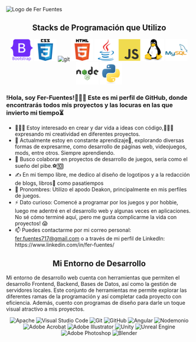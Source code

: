 
<!-- Sección Hero -->
<img style="width: 100%; height: 400px;" src="https://drive.google.com/uc?export=download&id=1BFw44pFMrB5taLK5DBBHM3bf46IDHUMx" alt="Logo de Fer Fuentes">
<h2 align="center"> Stacks de Programación que Utilizo</h2>

<p align="center">
  <img src="https://raw.githubusercontent.com/devicons/devicon/master/icons/bootstrap/bootstrap-plain-wordmark.svg" alt="bootstrap" width="60" height="60"/>
  <img src="https://raw.githubusercontent.com/devicons/devicon/master/icons/css3/css3-original-wordmark.svg" alt="css3" width="60" height="60"/>
  <img src="https://www.vectorlogo.zone/logos/git-scm/git-scm-icon.svg" alt="git" width="60" height="60"/>
  <img src="https://raw.githubusercontent.com/devicons/devicon/master/icons/html5/html5-original-wordmark.svg" alt="html5" width="60" height="60"/>
  <img src="https://raw.githubusercontent.com/devicons/devicon/master/icons/java/java-original.svg" alt="java" width="60" height="60"/>
  <img src="https://raw.githubusercontent.com/devicons/devicon/master/icons/javascript/javascript-original.svg" alt="javascript" width="60" height="60"/>
  <img src="https://raw.githubusercontent.com/devicons/devicon/master/icons/linux/linux-original.svg" alt="linux" width="60" height="60"/>
  <img src="https://raw.githubusercontent.com/devicons/devicon/master/icons/mysql/mysql-original-wordmark.svg" alt="mysql" width="60" height="60"/>
  <img src="https://raw.githubusercontent.com/devicons/devicon/master/icons/nodejs/nodejs-original-wordmark.svg" alt="nodejs" width="60" height="60"/>
  <img src="https://raw.githubusercontent.com/devicons/devicon/master/icons/python/python-original.svg" alt="python" width="60" height="60"/>
</p>

<h3>!Hola, soy Fer-Fuentes!👨🏻‍💻 Este es mi perfil de GitHub, donde encontrarás todos mis proyectos y las locuras en las que invierto mi tiempo⏳</h3>

<ul>
<li>👨🏻‍💻 Estoy interesado en crear y dar vida a ideas con código,🧙‍♂️✨ expresando mi creatividad en diferentes proyectos.</li>
<li>🌱 Actualmente estoy en constante aprendizaje🦝, explorando diversas formas de expresarme, como desarrollo de páginas web, videojuegos, mods, entre otros. Siempre aprendiendo.</li>
<li>💞️ Busco colaborar en proyectos de desarrollo de juegos, sería como el sueño del pibe.⚽🔟</li>
<li>✍️ En mi tiempo libre, me dedico al diseño de logotipos y a la redacción de blogs, libros📄 como pasatiempos</li>
<li>🤖 Pronombres: Utilizo el apodo Deakon, principalmente en mis perfiles de juegos.</li>
<li>⚡ Dato curioso: Comencé a programar por los juegos y por hobbie, luego me adentré en el desarrollo web y algunas veces en aplicaciones. No sé cómo terminé aquí, ¡pero me gusta complicarme la vida con proyectos! 😱</li>
<li>📫 Puedes contactarme por mi correo personal: <a href="mailto:fer.fuentes717@gmail.com">fer.fuentes717@gmail.com</a> o a través de mi perfil de LinkedIn: https://www.linkedin.com/in/fer-fuentes/</li>
</ul>

<h2 align="center">Mi Entorno de Desarrollo</h2>
<p>Mi entorno de desarrollo web cuenta con herramientas que permiten el desarrollo Frontend, Backend, Bases de Datos, así como la gestión de servidores locales. Este conjunto de herramientas me permite explorar las diferentes ramas de la programación y así completar cada proyecto con eficiencia. Además, cuento con programas de diseño para darle un toque visual atractivo a mis proyectos.</p></p>
<p align="center">
  <img src="https://www.vectorlogo.zone/logos/apache/apache-official.svg" alt="Apache" width="100" height="80">
  <img src="https://www.vectorlogo.zone/logos/visualstudio_code/visualstudio_code-ar21.svg" alt="Visual Studio Code" width="100" height="80">
  <img src="https://www.vectorlogo.zone/logos/git-scm/git-scm-ar21.svg" alt="Git" width="100" height="80">
  <img src="https://www.vectorlogo.zone/logos/github/github-ar21.svg" alt="GitHub" width="100" height="80">
  <img src="https://www.vectorlogo.zone/logos/angular/angular-ar21.svg" alt="Angular" width="100" height="80">
  <img src="https://www.vectorlogo.zone/logos/nodemonio/nodemonio-ar21.svg" alt="Nodemonio" width="100" height="80">
  <img src="https://www.vectorlogo.zone/logos/adobe_acrobat/adobe_acrobat-ar21.svg" alt="Adobe Acrobat" width="100" height="80">
  <img src="https://www.vectorlogo.zone/logos/adobe_illustrator/adobe_illustrator-ar21.svg" alt="Adobe Illustrator" width="80" height="60">
  <img src="https://www.vectorlogo.zone/logos/unity3d/unity3d-ar21.svg" alt="Unity" width="80" height="80">
  <img src="https://cdn.icon-icons.com/icons2/615/PNG/256/Unreal_Engine_icon-icons.com_56587.png" alt="Unreal Engine" width="50" height="50">
  <img src="https://cdn.icon-icons.com/icons2/3053/PNG/512/adobe_photoshop_macos_bigsur_icon_190436.png" alt="Adobe Photoshop" width="50" height="50">
  <img src="https://cdn.icon-icons.com/icons2/3053/PNG/512/blender_alt_macos_bigsur_icon_189483.png" alt="Blender" width="50" height="50">
</p>
<!---
Fer-Fuentes/Fer-Fuentes es un repositorio ✨ especial ✨ porque su `README.md` (este archivo) aparece en tu perfil de GitHub.
Puede hacer clic en el enlace Vista previa para ver los cambios.
--->
